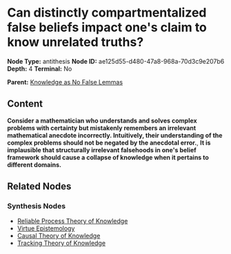 # Can distinctly compartmentalized false beliefs impact one's claim to know unrelated truths?

**Node Type:** antithesis
**Node ID:** ae125d55-d480-47a8-968a-70d3c9e207b6
**Depth:** 4
**Terminal:** No

**Parent:** [Knowledge as No False Lemmas](knowledge-as-no-false-lemmas-synthesis-23d08782-2576-4ec3-93c7-be5741cab2a2.md)

## Content

**Consider a mathematician who understands and solves complex problems with certainty but mistakenly remembers an irrelevant mathematical anecdote incorrectly. Intuitively, their understanding of the complex problems should not be negated by the anecdotal error.**, **It is implausible that structurally irrelevant falsehoods in one's belief framework should cause a collapse of knowledge when it pertains to different domains.**

## Related Nodes

### Synthesis Nodes

- [Reliable Process Theory of Knowledge](reliable-process-theory-of-knowledge-synthesis-71f19bb6-f919-49ca-9b40-7f9f0b7ddedc.md)
- [Virtue Epistemology](virtue-epistemology-synthesis-47e4c7a5-f551-483c-9f9c-1f0d6e5104a6.md)
- [Causal Theory of Knowledge](causal-theory-of-knowledge-synthesis-4d827443-0e99-4c9a-98b9-fd60a7f3c21d.md)
- [Tracking Theory of Knowledge](tracking-theory-of-knowledge-synthesis-3e37a23f-3ccc-4caa-8bd0-cf7004c2d4b8.md)
